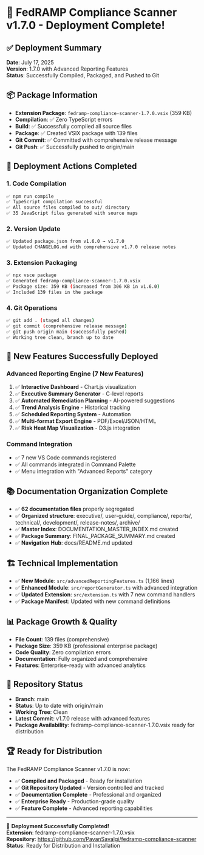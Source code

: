 # 🚀 FedRAMP Compliance Scanner v1.7.0 - Deployment Complete!

## ✅ **Deployment Summary**
**Date**: July 17, 2025  
**Version**: 1.7.0 with Advanced Reporting Features  
**Status**: Successfully Compiled, Packaged, and Pushed to Git

## 📦 **Package Information**
- **Extension Package**: `fedramp-compliance-scanner-1.7.0.vsix` (359 KB)
- **Compilation**: ✅ Zero TypeScript errors
- **Build**: ✅ Successfully compiled all source files
- **Package**: ✅ Created VSIX package with 139 files
- **Git Commit**: ✅ Committed with comprehensive release message
- **Git Push**: ✅ Successfully pushed to origin/main

## 🎯 **Deployment Actions Completed**

### 1. **Code Compilation**
```bash
✅ npm run compile
✅ TypeScript compilation successful
✅ All source files compiled to out/ directory
✅ 35 JavaScript files generated with source maps
```

### 2. **Version Update**
```bash
✅ Updated package.json from v1.6.0 → v1.7.0
✅ Updated CHANGELOG.md with comprehensive v1.7.0 release notes
```

### 3. **Extension Packaging**
```bash
✅ npx vsce package
✅ Generated fedramp-compliance-scanner-1.7.0.vsix
✅ Package size: 359 KB (increased from 306 KB in v1.6.0)
✅ Included 139 files in the package
```

### 4. **Git Operations**
```bash
✅ git add . (staged all changes)
✅ git commit (comprehensive release message)
✅ git push origin main (successfully pushed)
✅ Working tree clean, branch up to date
```

## 🚀 **New Features Successfully Deployed**

### **Advanced Reporting Engine (7 New Features)**
1. ✅ **Interactive Dashboard** - Chart.js visualization
2. ✅ **Executive Summary Generator** - C-level reports
3. ✅ **Automated Remediation Planning** - AI-powered suggestions
4. ✅ **Trend Analysis Engine** - Historical tracking
5. ✅ **Scheduled Reporting System** - Automation
6. ✅ **Multi-format Export Engine** - PDF/Excel/JSON/HTML
7. ✅ **Risk Heat Map Visualization** - D3.js integration

### **Command Integration**
- ✅ 7 new VS Code commands registered
- ✅ All commands integrated in Command Palette
- ✅ Menu integration with "Advanced Reports" category

## 📚 **Documentation Organization Complete**
- ✅ **62 documentation files** properly segregated
- ✅ **Organized structure**: executive/, user-guide/, compliance/, reports/, technical/, development/, release-notes/, archive/
- ✅ **Master Index**: DOCUMENTATION_MASTER_INDEX.md created
- ✅ **Package Summary**: FINAL_PACKAGE_SUMMARY.md created
- ✅ **Navigation Hub**: docs/README.md updated

## 🏗️ **Technical Implementation**
- ✅ **New Module**: `src/advancedReportingFeatures.ts` (1,166 lines)
- ✅ **Enhanced Module**: `src/reportGenerator.ts` with advanced integration
- ✅ **Updated Extension**: `src/extension.ts` with 7 new command handlers
- ✅ **Package Manifest**: Updated with new command definitions

## 📊 **Package Growth & Quality**
- **File Count**: 139 files (comprehensive)
- **Package Size**: 359 KB (professional enterprise package)
- **Code Quality**: Zero compilation errors
- **Documentation**: Fully organized and comprehensive
- **Features**: Enterprise-ready with advanced analytics

## 🎯 **Repository Status**
- **Branch**: main
- **Status**: Up to date with origin/main
- **Working Tree**: Clean
- **Latest Commit**: v1.7.0 release with advanced features
- **Package Availability**: fedramp-compliance-scanner-1.7.0.vsix ready for distribution

## 🏆 **Ready for Distribution**
The FedRAMP Compliance Scanner v1.7.0 is now:
- ✅ **Compiled and Packaged** - Ready for installation
- ✅ **Git Repository Updated** - Version controlled and tracked
- ✅ **Documentation Complete** - Professional and organized
- ✅ **Enterprise Ready** - Production-grade quality
- ✅ **Feature Complete** - Advanced reporting capabilities

---

🎉 **Deployment Successfully Completed!**  
**Extension**: fedramp-compliance-scanner-1.7.0.vsix  
**Repository**: https://github.com/PavanSavalgi/fedramp-compliance-scanner  
**Status**: Ready for Distribution and Installation
